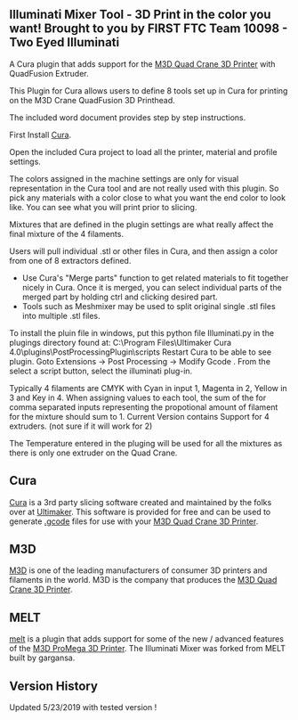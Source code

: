 ## Illuminati Mixer Tool   - 3D Print in the color you want!  Brought to you by FIRST FTC Team 10098 - Two Eyed Illuminati 

A Cura plugin that adds support for the [M3D Quad Crane 3D Printer](https://store.printm3d.com/products/crane-3d-printer) with  QuadFusion Extruder.

This Plugin for Cura allows users to define 8 tools set up in Cura for printing on the M3D Crane QuadFusion 3D Printhead.

The included word document provides step by step instructions.

First Install [Cura](https://ultimaker.com/en/products/ultimaker-cura-software). 

Open the included Cura project to load all the printer, material and profile settings.

   The colors assigned in the machine settings are only for visual representation in the Cura tool and are not really used with this plugin. So pick any materials with a color close to what you want the end color to look like.   You can see what you will print prior to slicing.

Mixtures that are defined in the plugin settings are what really affect the final mixture of the 4 filaments.

Users will pull individual .stl or other files in Cura, and then assign a color from one of 8 extractors defined.
   - Use Cura's "Merge parts" function to get related materials to fit together nicely in Cura.  Once it is merged, you can select individual parts of the merged part by holding ctrl and clicking desired part.
   - Tools such as Meshmixer may be used to split original single .stl files into multiple .stl files.

 To install the pluin file in windows, put this python file Illuminati.py in the plugings directory found at:
    C:\Program Files\Ultimaker Cura 4.0\plugins\PostProcessingPlugin\scripts
    Restart Cura to be able to see plugin.
    Goto Extensions -> Post Processing -> Modify Gcode .  From the select a script button, select the illuminati plug-in.

 Typically 4 filaments are CMYK with Cyan in input 1, Magenta in 2, Yellow in 3 and Key in 4.  When assigning values to each tool, the sum of the for comma separated inputs representing the propotional amount of filament for the mixture should sum to 1. 
 Current Version contains Support for 4 extruders.  (not sure if it will work for 2)

The Temperature entered in the pluging will be used for all the mixtures as there is only one extruder on the Quad Crane.

## Cura
[Cura](https://ultimaker.com/en/products/ultimaker-cura-software) is a 3rd party slicing software created and maintained by the folks over at [Ultimaker](https://ultimaker.com/). This software is provided for free and can be used to generate [.gcode](https://en.wikipedia.org/wiki/G-code) files for use with your [M3D Quad Crane 3D Printer](https://store.printm3d.com/pages/promega).

## M3D
[M3D](http://printm3d.com/) is one of the leading manufacturers of consumer 3D printers and filaments in the world. M3D is the company that produces the [M3D Quad Crane 3D Printer](https://store.printm3d.com/).

## MELT
[melt](https://github.com/gargansa/MELT) is a plugin that adds support for some of the new / advanced features of the [M3D ProMega 3D Printer](https://store.printm3d.com/pages/promega).  The Illuminati Mixer was forked from MELT built by gargansa.




## Version History
Updated 5/23/2019 with tested version !

